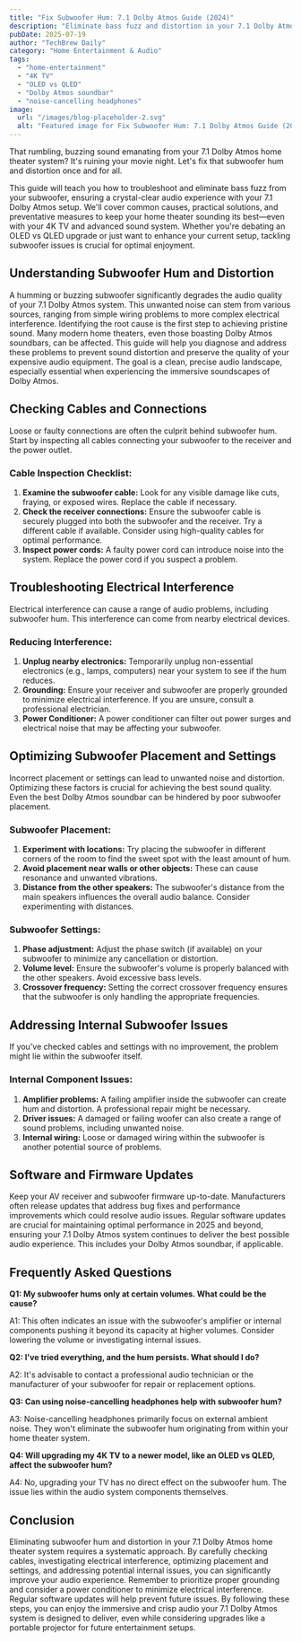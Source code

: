 ```yaml
---
title: "Fix Subwoofer Hum: 7.1 Dolby Atmos Guide (2024)"
description: "Eliminate bass fuzz and distortion in your 7.1 Dolby Atmos home theater system.  Troubleshooting subwoofer hum & fixes for 4K TVs and soundbars. Get crystal-clear audio today!  Read our complete guide."
pubDate: 2025-07-19
author: "TechBrew Daily"
category: "Home Entertainment & Audio"
tags:
  - "home-entertainment"
  - "4K TV"
  - "OLED vs QLED"
  - "Dolby Atmos soundbar"
  - "noise-cancelling headphones"
image:
  url: "/images/blog-placeholder-2.svg"
  alt: "Featured image for Fix Subwoofer Hum: 7.1 Dolby Atmos Guide (2024)"
---
```


That rumbling, buzzing sound emanating from your 7.1 Dolby Atmos home theater system?  It's ruining your movie night.  Let's fix that subwoofer hum and distortion once and for all.

This guide will teach you how to troubleshoot and eliminate bass fuzz from your subwoofer, ensuring a crystal-clear audio experience with your 7.1 Dolby Atmos setup. We'll cover common causes, practical solutions, and preventative measures to keep your home theater sounding its best—even with your 4K TV and advanced sound system.  Whether you're debating an OLED vs QLED upgrade or just want to enhance your current setup, tackling subwoofer issues is crucial for optimal enjoyment.


## Understanding Subwoofer Hum and Distortion

A humming or buzzing subwoofer significantly degrades the audio quality of your 7.1 Dolby Atmos system.  This unwanted noise can stem from various sources, ranging from simple wiring problems to more complex electrical interference.  Identifying the root cause is the first step to achieving pristine sound. Many modern home theaters, even those boasting Dolby Atmos soundbars, can be affected.  This guide will help you diagnose and address these problems to prevent sound distortion and preserve the quality of your expensive audio equipment.  The goal is a clean, precise audio landscape, especially essential when experiencing the immersive soundscapes of Dolby Atmos.


## Checking Cables and Connections

Loose or faulty connections are often the culprit behind subwoofer hum.  Start by inspecting all cables connecting your subwoofer to the receiver and the power outlet.  

### Cable Inspection Checklist:

1. **Examine the subwoofer cable:** Look for any visible damage like cuts, fraying, or exposed wires. Replace the cable if necessary.
2. **Check the receiver connections:** Ensure the subwoofer cable is securely plugged into both the subwoofer and the receiver. Try a different cable if available.  Consider using high-quality cables for optimal performance.
3. **Inspect power cords:**  A faulty power cord can introduce noise into the system. Replace the power cord if you suspect a problem.


## Troubleshooting Electrical Interference

Electrical interference can cause a range of audio problems, including subwoofer hum.  This interference can come from nearby electrical devices.

### Reducing Interference:

1. **Unplug nearby electronics:** Temporarily unplug non-essential electronics (e.g., lamps, computers) near your system to see if the hum reduces.
2. **Grounding:** Ensure your receiver and subwoofer are properly grounded to minimize electrical interference.  If you are unsure, consult a professional electrician.
3. **Power Conditioner:** A power conditioner can filter out power surges and electrical noise that may be affecting your subwoofer.


## Optimizing Subwoofer Placement and Settings

Incorrect placement or settings can lead to unwanted noise and distortion. Optimizing these factors is crucial for achieving the best sound quality.  Even the best Dolby Atmos soundbar can be hindered by poor subwoofer placement.


### Subwoofer Placement:

1. **Experiment with locations:** Try placing the subwoofer in different corners of the room to find the sweet spot with the least amount of hum.
2. **Avoid placement near walls or other objects:**  These can cause resonance and unwanted vibrations.
3. **Distance from the other speakers:** The subwoofer's distance from the main speakers influences the overall audio balance.  Consider experimenting with distances.


### Subwoofer Settings:

1. **Phase adjustment:** Adjust the phase switch (if available) on your subwoofer to minimize any cancellation or distortion.
2. **Volume level:** Ensure the subwoofer's volume is properly balanced with the other speakers.  Avoid excessive bass levels.
3. **Crossover frequency:** Setting the correct crossover frequency ensures that the subwoofer is only handling the appropriate frequencies.


## Addressing Internal Subwoofer Issues

If you've checked cables and settings with no improvement, the problem might lie within the subwoofer itself.


### Internal Component Issues:

1. **Amplifier problems:** A failing amplifier inside the subwoofer can create hum and distortion.  A professional repair might be necessary.
2. **Driver issues:** A damaged or failing woofer can also create a range of sound problems, including unwanted noise.
3. **Internal wiring:**  Loose or damaged wiring within the subwoofer is another potential source of problems.


## Software and Firmware Updates

Keep your AV receiver and subwoofer firmware up-to-date. Manufacturers often release updates that address bug fixes and performance improvements which could resolve audio issues.  Regular software updates are crucial for maintaining optimal performance in 2025 and beyond, ensuring your 7.1 Dolby Atmos system continues to deliver the best possible audio experience.  This includes your Dolby Atmos soundbar, if applicable.


## Frequently Asked Questions

**Q1: My subwoofer hums only at certain volumes. What could be the cause?**

A1: This often indicates an issue with the subwoofer's amplifier or internal components pushing it beyond its capacity at higher volumes.  Consider lowering the volume or investigating internal issues.

**Q2:  I've tried everything, and the hum persists. What should I do?**

A2:  It's advisable to contact a professional audio technician or the manufacturer of your subwoofer for repair or replacement options.

**Q3: Can using noise-cancelling headphones help with subwoofer hum?**

A3: Noise-cancelling headphones primarily focus on external ambient noise. They won't eliminate the subwoofer hum originating from within your home theater system.

**Q4: Will upgrading my 4K TV to a newer model, like an OLED vs QLED, affect the subwoofer hum?**

A4:  No, upgrading your TV has no direct effect on the subwoofer hum. The issue lies within the audio system components themselves.


## Conclusion

Eliminating subwoofer hum and distortion in your 7.1 Dolby Atmos home theater system requires a systematic approach. By carefully checking cables, investigating electrical interference, optimizing placement and settings, and addressing potential internal issues, you can significantly improve your audio experience.  Remember to prioritize proper grounding and consider a power conditioner to minimize electrical interference.  Regular software updates will help prevent future issues. By following these steps, you can enjoy the immersive and crisp audio your 7.1 Dolby Atmos system is designed to deliver, even while considering upgrades like a portable projector for future entertainment setups.